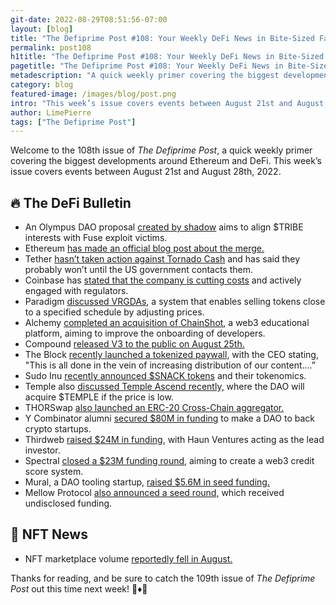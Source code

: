 ```yaml
---
git-date: 2022-08-29T08:51:56-07:00
layout: [blog]
title: "The Defiprime Post #108: Your Weekly DeFi News in Bite-Sized Fashion"
permalink: post108
h1title: "The Defiprime Post #108: Your Weekly DeFi News in Bite-Sized Fashion"
pagetitle: "The Defiprime Post #108: Your Weekly DeFi News in Bite-Sized Fashion"
metadescription: "A quick weekly primer covering the biggest developments around Ethereum and DeFi. This week’s issue covers events between August 21st and August 28th, 2022"
category: blog
featured-image: /images/blog/post.png
intro: "This week’s issue covers events between August 21st and August 28th, 2022"
author: LimePierre
tags: ["The Defiprime Post"]
---
```


Welcome to the 108th issue of _The Defiprime Post_, a quick weekly primer covering the biggest developments around Ethereum and DeFi. This week’s issue covers events between August 21st and August 28th, 2022.


## 🔥 The DeFi Bulletin

* An Olympus DAO proposal [created by shadow](https://forum.olympusdao.finance/d/1325-oip-112-align-tribe-voter-interests-with-fuse-exploit-victims) aims to align $TRIBE interests with Fuse exploit victims. 
* Ethereum [has made an official blog post about the merge.](https://blog.ethereum.org/2022/08/24/mainnet-merge-announcement/)
* Tether [hasn’t taken action against Tornado Cash](https://www.washingtonpost.com/business/2022/08/24/crypto-sanctions-tether/) and has said they probably won’t until the US government contacts them. 
* Coinbase has [stated that the company is cutting costs](https://www.cnbc.com/2022/08/23/coinbase-ceo-brian-armstrong-cnbc-interview.html) and actively engaged with regulators.
* Paradigm [discussed VRGDAs](https://www.paradigm.xyz/2022/08/vrgda), a system that enables selling tokens close to a specified schedule by adjusting prices.
* Alchemy [completed an acquisition of ChainShot](https://www.coindesk.com/business/2022/08/25/alchemy-acquires-web3-educational-platform-chainshot-to-onboard-developers/), a web3 educational platform, aiming to improve the onboarding of developers. 
* Compound [released V3 to the public on August 25th. ](https://medium.com/compound-finance/compound-iii-is-live-a7983dee7e60?s=35)
* The Block [recently launched a tokenized paywall](https://www.axios.com/2022/08/25/block-launches-tokenized-paywall?s=35), with the CEO stating, "This is all done in the vein of increasing distribution of our content….”
* Sudo Inu [recently announced $SNACK tokens](https://medium.com/@sudo_inu/the-snack-shack-experiment-c4e92a776264) and their tokenomics.
* Temple also [discussed Temple Ascend recently,](https://templedao.medium.com/temple-ascend-progressing-temple-mechanics-18d96b1fd783) where the DAO will acquire $TEMPLE if the price is low.
* THORSwap [also launched an ERC-20 Cross-Chain aggregator. ](https://thorswap.medium.com/thorswap-launches-ethereum-erc-20-cross-chain-aggregator-d792a6c4fef6)
* Y Combinator alumni [secured $80M in funding](https://techcrunch.com/2022/08/23/y-combinator-80-million-web3-crypto-startup-venture-capital-dao/) to make a DAO to back crypto startups. 
* Thirdweb [raised $24M in funding](https://www.theblock.co/post/165447/haun-ventures-leads-24-million-round-into-web3-developer-platform-thirdweb), with Haun Ventures acting as the lead investor.
* Spectral [closed a $23M funding round](https://techcrunch.com/2022/08/24/spectral-raises-23m-to-help-create-web3-credit-scores/), aiming to create a web3 credit score system.
* Mural, a DAO tooling startup, [raised $5.6M in seed funding.](https://www.theblock.co/post/164945/digital-currency-group-backs-dao-tooling-startup-mural-in-5-6-million-seed-round) 
* Mellow Protocol [also announced a seed round,](https://mellowprotocol.medium.com/announcement-of-seed-round-led-by-robot-ventures-arrington-capital-and-parafi-latest-updates-17fb47397fed) which received undisclosed funding. 


## 💎 NFT News

* NFT marketplace volume [reportedly fell in August.](https://www.theblock.co/post/165891/nft-marketplace-volumes-fell-further-in-august?utm_source=onecryptofeed&utm_medium=social)

Thanks for reading, and be sure to catch the 109th issue of _The Defiprime Post_ out this time next week! 👋♦️👋